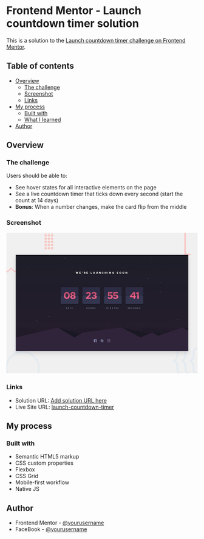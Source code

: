 # Frontend Mentor - Launch countdown timer solution

This is a solution to the [Launch countdown timer challenge on Frontend Mentor](https://www.frontendmentor.io/challenges/launch-countdown-timer-N0XkGfyz-).

## Table of contents

- [Overview](#overview)
  - [The challenge](#the-challenge)
  - [Screenshot](#screenshot)
  - [Links](#links)
- [My process](#my-process)
  - [Built with](#built-with)
  - [What I learned](#what-i-learned)
- [Author](#author)

## Overview

### The challenge

Users should be able to:

- See hover states for all interactive elements on the page
- See a live countdown timer that ticks down every second (start the count at 14 days)
- **Bonus**: When a number changes, make the card flip from the middle

### Screenshot

![](./design/desktop-preview.jpg)

### Links

- Solution URL: [Add solution URL here](https://your-solution-url.com)
- Live Site URL: [launch-countdown-timer](https://skaneris.github.io/launch-countdown-timer/)

## My process

### Built with

- Semantic HTML5 markup
- CSS custom properties
- Flexbox
- CSS Grid
- Mobile-first workflow
- Native JS

## Author

- Frontend Mentor - [@yourusername](https://www.frontendmentor.io/profile/Skaneris)
- FaceBook - [@yourusername](https://www.facebook.com/dneprserp)
